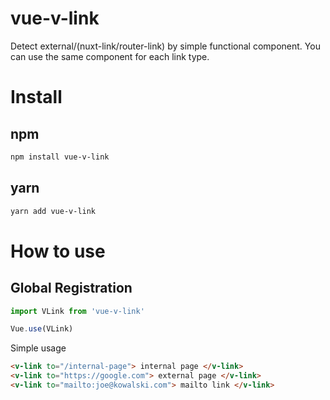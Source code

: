 # vue-v-link

Detect external/(nuxt-link/router-link) by simple functional component. You can use the same component for each link type.

# Install
## npm

```sh
npm install vue-v-link
```

## yarn 

```sh
yarn add vue-v-link
```

# How to use 

## Global Registration

```js
import VLink from 'vue-v-link'

Vue.use(VLink)
```

Simple usage

```html
<v-link to="/internal-page"> internal page </v-link>
<v-link to="https://google.com"> external page </v-link>
<v-link to="mailto:joe@kowalski.com"> mailto link </v-link>
```
